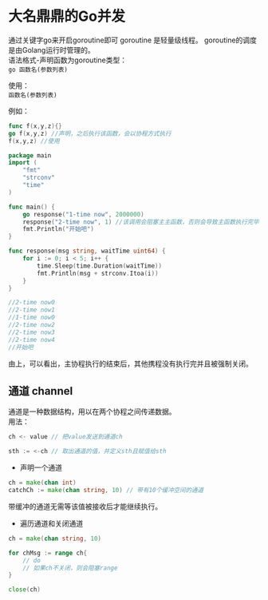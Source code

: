 # 大名鼎鼎的Go并发

通过关键字go来开启goroutine即可
goroutine 是轻量级线程。 goroutine的调度是由Golang运行时管理的。  
语法格式-声明函数为goroutine类型：  
`go 函数名(参数列表)`

使用：  
`函数名(参数列表)`  

例如：  

```go
func f(x,y,z){}
go f(x,y,z) //声明，之后执行该函数，会以协程方式执行
f(x,y,z) //使用
```

```go
package main
import (
    "fmt"
    "strconv"
    "time"
)

func main() {
    go response("1-time now", 2000000)
    response("2-time now", 1) //该调用会阻塞主主函数，否则会导致主函数执行完毕，后台协程均被删除
    fmt.Println("开始吧")
}

func response(msg string, waitTime uint64) {
    for i := 0; i < 5; i++ {
        time.Sleep(time.Duration(waitTime))
        fmt.Println(msg + strconv.Itoa(i))
    }
}

//2-time now0
//2-time now1
//1-time now0
//2-time now2
//2-time now3
//2-time now4
//开始吧
```

由上，可以看出，主协程执行的结束后，其他携程没有执行完并且被强制关闭。  


## 通道 channel

通道是一种数据结构，用以在两个协程之间传递数据。  
用法：  

```go
ch <- value // 把value发送到通道ch

sth := <-ch // 取出通道的值，并定义sth且赋值给sth
```

* 声明一个通道  

```go
ch = make(chan int)
catchCh := make(chan string, 10) // 带有10个缓冲空间的通道
```

带缓冲的通道无需等该值被接收后才能继续执行。  

* 遍历通道和关闭通道

```go
ch = make(chan string, 10)

for chMsg := range ch{
    // do
    // 如果ch不关闭，则会阻塞range
}

close(ch)
```